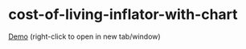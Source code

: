 # cost-of-living-inflator-with-chart
<a href="http://djwilkins.net/apps/cost-of-living-inflator-with-chart.html" target="_blank">Demo</a> (right-click to open in new tab/window)
